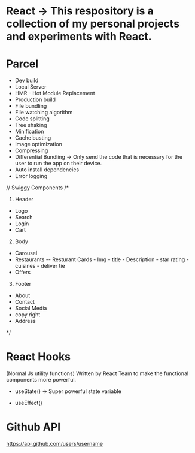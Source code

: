 # React -> This respository is a collection of my personal projects and experiments with React.


# Parcel

- Dev build
- Local Server
- HMR - Hot Module Replacement
- Production build
- File bundling
- File watching algorithm
- Code splitting
- Tree shaking
- Minification
- Cache busting
- Image optimization
- Compressing
- Differential Bundling -> Only send the code that is necessary for the user to run the app on their device.
- Auto install dependencies
- Error logging



// Swiggy Components
/*

1. Header
  - Logo
  - Search
  - Login
  - Cart
2. Body
  - Carousel
  - Restaurants
      -- Resturant Cards
            - Img
            - title
            - Description
            - star rating
            - cuisines
            - deliver tie
  - Offers

3. Footer
  - About
  - Contact
  - Social Media
  - copy right
  - Address

*/



# React Hooks
(Normal Js utility functions) Written by React Team to make the functional components more powerful.

- useState() -> Super powerful state variable 

- useEffect()




# Github API
https://api.github.com/users/username